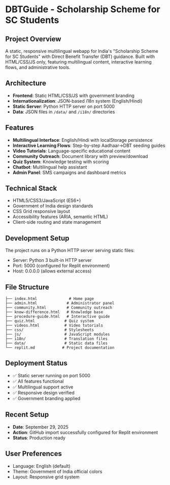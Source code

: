 # DBTGuide - Scholarship Scheme for SC Students

## Project Overview
A static, responsive multilingual webapp for India's "Scholarship Scheme for SC Students" with Direct Benefit Transfer (DBT) guidance. Built with HTML/CSS/JS only, featuring multilingual content, interactive learning flows, and administrative tools.

## Architecture
- **Frontend**: Static HTML/CSS/JS with government branding
- **Internationalization**: JSON-based i18n system (English/Hindi)
- **Static Server**: Python HTTP server on port 5000
- **Data**: JSON files in `/data/` and `/i18n/` directories

## Features
- **Multilingual Interface**: English/Hindi with localStorage persistence
- **Interactive Learning Flows**: Step-by-step Aadhaar→DBT seeding guides
- **Video Tutorials**: Language-specific educational content
- **Community Outreach**: Document library with preview/download
- **Quiz System**: Knowledge testing with scoring
- **Chatbot**: Multilingual help assistant
- **Admin Panel**: SMS campaigns and dashboard metrics

## Technical Stack
- HTML5/CSS3/JavaScript (ES6+)
- Government of India design standards
- CSS Grid responsive layout
- Accessibility features (ARIA, semantic HTML)
- Client-side routing and state management

## Development Setup
The project runs on a Python HTTP server serving static files:
- Server: Python 3 built-in HTTP server
- Port: 5000 (configured for Replit environment)
- Host: 0.0.0.0 (allows external access)

## File Structure
```
├── index.html              # Home page
├── admin.html             # Administrator panel
├── community.html         # Community outreach
├── know-difference.html   # Knowledge base
├── procedure-guide.html   # Interactive guide
├── quiz.html             # Quiz system
├── videos.html           # Video tutorials
├── css/                  # Stylesheets
├── js/                   # JavaScript modules
├── i18n/                 # Translation files
├── data/                 # Static data files
└── replit.md            # Project documentation
```

## Deployment Status
- ✅ Static server running on port 5000
- ✅ All features functional
- ✅ Multilingual support active
- ✅ Responsive design verified
- ✅ Government branding applied

## Recent Setup
- **Date**: September 29, 2025
- **Action**: GitHub import successfully configured for Replit environment
- **Status**: Production ready

## User Preferences
- Language: English (default)
- Theme: Government of India official colors
- Layout: Responsive grid system